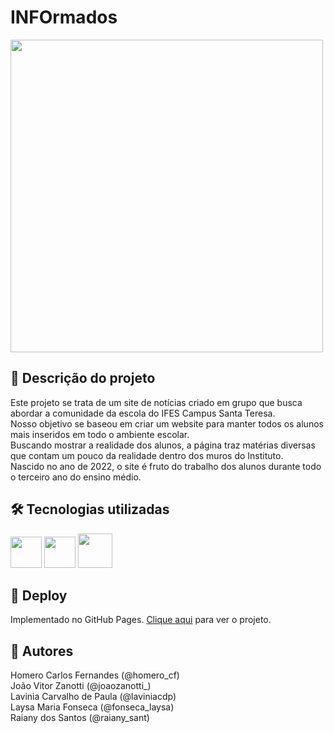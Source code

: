 # INFOrmados
<div style="display: inline_block">
  <img src="https://i.ibb.co/fDLnLjg/informados.png" width="500px">
</div>

## 📄 Descrição do projeto
Este projeto se trata de um site de notícias criado em grupo que busca abordar a comunidade da escola do IFES Campus Santa Teresa. <br>
Nosso objetivo se baseou em criar um website para manter todos os alunos mais inseridos em todo o ambiente escolar. <br>
Buscando mostrar a realidade dos alunos, a página traz matérias diversas que contam um pouco da realidade dentro dos muros do Instituto. <br>
Nascido no ano de 2022, o site é fruto do trabalho dos alunos durante todo o terceiro ano do ensino médio. <br>

## 🛠 Tecnologias utilizadas
<div>
  <img width="50" src="https://cdn.jsdelivr.net/gh/devicons/devicon@latest/icons/html5/html5-original.svg">
  <img width="50" src="https://cdn.jsdelivr.net/gh/devicons/devicon@latest/icons/css3/css3-original.svg">
  <img width="55" src="https://cdn.jsdelivr.net/gh/devicons/devicon@latest/icons/bootstrap/bootstrap-original.svg">
</div>

## 🚀 Deploy
Implementado no GitHub Pages. <a href= "https://joaozanotti.github.io/INFOrmados/html/" target="_blank"> Clique aqui</a> para ver o projeto.

## 🚧 Autores
Homero Carlos Fernandes (@homero_cf)<br>
João Vitor Zanotti (@joaozanotti_)<br>
Lavinia Carvalho de Paula (@laviniacdp)<br>
Laysa Maria Fonseca (@fonseca_laysa)<br>
Raiany dos Santos (@raiany_sant)<br>
